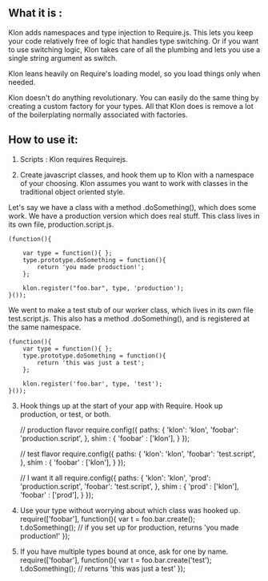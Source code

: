 What it is :
------------
Klon adds namespaces and type injection to Require.js. This lets you keep your code relatively free of logic that handles type switching. Or if you want to use switching logic, Klon takes care of all the plumbing and lets you use a single string argument as switch.

Klon leans heavily on Require's loading model, so you load things only when needed. 

Klon doesn't do anything revolutionary. You can easily do the same thing by creating a custom factory for your types. All that Klon does is remove a lot of the boilerplating normally associated with factories.


How to use it:
------------
1) Scripts : Klon requires Requirejs.

    <script type='text/javascript' src='require.js'></script>
    <script type='text/javascript' src='klon.js'></script>



2) Create javascript classes, and hook them up to Klon with a namespace of your choosing. Klon assumes you want to work with classes in the traditional object oriented style.

Let's say we have a class with a method .doSomething(), which does some work. We have a production version which does real stuff. This class lives in its own file, production.script.js.

    (function(){

        var type = function(){ };
        type.prototype.doSomething = function(){
            return 'you made production!';
        };

        klon.register("foo.bar", type, 'production');   
    }());

We went to make a test stub of our worker class, which lives in its own file test.script.js. This also has a method .doSomething(), and is registered at the same namespace.

    (function(){
        var type = function(){ };
        type.prototype.doSomething = function(){
            return 'this was just a test';
        };

        klon.register('foo.bar', type, 'test'); 
    }());



3) Hook things up at the start of your app with Require. Hook up production, or test, or both.

    // production flavor
    require.config({
        paths: {
            'klon': 'klon',
            'foobar': 'production.script',
        },
        shim : {
            'foobar' : ['klon'],
        }
    });

	
    // test flavor
    require.config({
        paths: {
            'klon': 'klon',
            'foobar': 'test.script',
        },
        shim : {
            'foobar' : ['klon'],
        }
    });


    // I want it all
    require.config({
        paths: {
            'klon': 'klon',
            'prod': 'production.script',
            'foobar': 'test.script',
        },
        shim : {
            'prod' : ['klon'],
            'foobar' : ['prod'],
        }
    });



4) Use your type without worrying about which class was hooked up.
	require(['foobar'], function(){
		var t = foo.bar.create();	
		t.doSomething(); // if you set up for production, returns 'you made production!'
	});	



5) If you have multiple types bound at once, ask for one by name.
	require(['foobar'], function(){
		var t = foo.bar.create('test');	
		t.doSomething(); // returns 'this was just a test'
	});	
